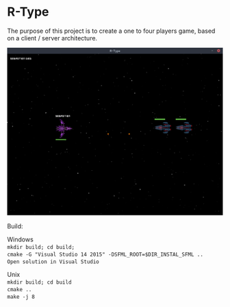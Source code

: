 R-Type
=====

The purpose of this project is to create a one to four players game, based on a client / server architecture.

![Alt text](R-Type.png?raw=true "R-Type")

Build:  

Windows  
	`mkdir build; cd build;`  
	`cmake -G "Visual Studio 14 2015" -DSFML_ROOT=$DIR_INSTAL_SFML ..`  
	`Open solution in Visual Studio`  

Unix  
	`mkdir build; cd build`  
	`cmake ..`  
	`make -j 8`  
